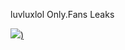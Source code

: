 luvluxlol Only.Fans Leaks 

[![](https://camo.githubusercontent.com/a84ded1bcbe4ba4c97579989bed5b9952e9e6e71df0d0caec0e5245de2031305/68747470733a2f2f692e6962622e636f2e636f6d2f784d4d564638382f3638363537373536372e676966))](https://google.com)
